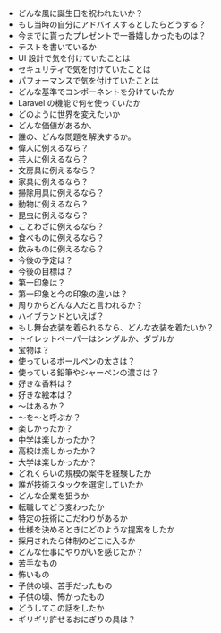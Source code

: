 - どんな風に誕生日を祝われたいか？
- もし当時の自分にアドバイスするとしたらどうする？
- 今までに貰ったプレゼントで一番嬉しかったものは？
- テストを書いているか
- UI 設計で気を付けていたことは
- セキュリティで気を付けていたことは
- パフォーマンスで気を付けていたことは
- どんな基準でコンポーネントを分けていたか
- Laravel の機能で何を使っていたか
- どのように世界を変えたいか
- どんな価値があるか、
- 誰の、どんな問題を解決するか。
- 偉人に例えるなら？
- 芸人に例えるなら？
- 文房具に例えるなら？
- 家具に例えるなら？
- 掃除用具に例えるなら？
- 動物に例えるなら？
- 昆虫に例えるなら？
- ことわざに例えるなら？
- 食べものに例えるなら？
- 飲みものに例えるなら？
- 今後の予定は？
- 今後の目標は？
- 第一印象は？
- 第一印象と今の印象の違いは？
- 周りからどんな人だと言われるか？
- ハイブランドといえば？
- もし舞台衣装を着られるなら、どんな衣装を着たいか？
- トイレットペーパーはシングルか、ダブルか
- 宝物は？
- 使っているボールペンの太さは？
- 使っている鉛筆やシャーペンの濃さは？
- 好きな香料は？
- 好きな絵本は？
- 〜はあるか？
- 〜を〜と呼ぶか？
- 楽しかったか？
- 中学は楽しかったか？
- 高校は楽しかったか？
- 大学は楽しかったか？
- どれくらいの規模の案件を経験したか
- 誰が技術スタックを選定していたか
- どんな企業を狙うか
- 転職してどう変わったか
- 特定の技術にこだわりがあるか
- 仕様を決めるときにどのような提案をしたか
- 採用されたら体制のどこに入るか
- どんな仕事にやりがいを感じたか？
- 苦手なもの
- 怖いもの
- 子供の頃、苦手だったもの
- 子供の頃、怖かったもの
- どうしてこの話をしたか
- ギリギリ許せるおにぎりの具は？
